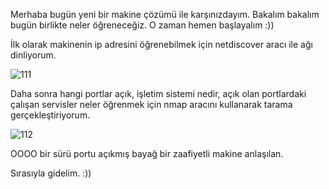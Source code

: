Merhaba bugün yeni bir makine çözümü ile karşınızdayım. Bakalım bakalım bugün birlikte neler öğreneceğiz. O zaman hemen başlayalım :))

İlk olarak makinenin ip adresini öğrenebilmek için netdiscover aracı ile ağı dinliyorum.

![111](https://user-images.githubusercontent.com/55113204/128429765-9cca935f-5746-47f3-a1fc-a88a3325fcde.png)


Daha sonra hangi portlar açık, işletim sistemi nedir, açık olan portlardaki çalışan servisler neler öğrenmek için nmap aracını kullanarak tarama gerçekleştiriyorum.

![112](https://user-images.githubusercontent.com/55113204/128429781-8f1cda1a-d8af-495e-9614-55c7e791b999.png)


OOOO bir sürü portu açıkmış bayağ bir zaafiyetli makine anlaşılan. 

Sırasıyla gidelim. :))










